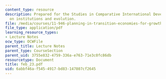 ```yaml
---
content_type: resource
description: Prepared for the Studies in Comparative International Development symposium
  on institutions and evolution.
file: /media/courses/11-946-planning-in-transition-economies-for-growth-and-equity-spring-2004/6abbf46af5454917bd83147807cf2645_feb_23.pdf
file_type: application/pdf
learning_resource_types:
- Lecture Notes
ocw_type: OCWFile
parent_title: Lecture Notes
parent_type: CourseSection
parent_uid: 3755e832-4759-336a-e763-71e3c0fc86db
resourcetype: Document
title: feb_23.pdf
uid: 6abbf46a-f545-4917-bd83-147807cf2645
---
```

